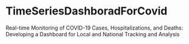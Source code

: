 # TimeSeriesDashboradForCovid
Real-time Monitoring of COVID-19 Cases, Hospitalizations, and Deaths: Developing a Dashboard for Local and National Tracking and Analysis
